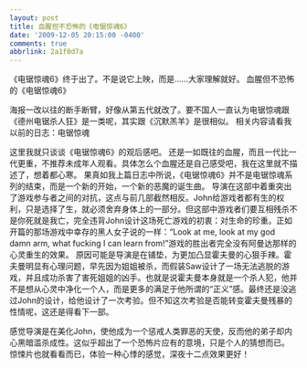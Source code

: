 ```yaml
---
layout: post
title: 血腥但不恐怖的《电锯惊魂6》
date: '2009-12-05 20:15:00 -0400'
comments: true
abbrlink: 2a1f0d7a
---
```

《电锯惊魂6》终于出了。不是说它上映，而是……大家理解就好。
血腥但不恐怖的《电锯惊魂6》

海报一改以往的断手断臂，好像从第五代就改了。要不国人一直认为电锯惊魂跟《德州电锯杀人狂》是一类呢，其实跟《沉默羔羊》是很相似。
相关内容请看我以前的日志：电锯惊魂

这里我就只谈谈《电锯惊魂6》的观后感吧。
还是一如既往的血腥，而且一代比一代更重，不推荐未成年人观看。具体怎么个血腥还是自己感受吧，我在这里就不描述了，想着都心寒。
果真如我上篇日志中所说，《电锯惊魂6》并不是电锯惊魂系列的结束，而是一个新的开始，一个新的恶魔的诞生曲。
导演在这部中着重突出了游戏参与者之间的对抗，这点与前几部截然相反。John给游戏者都有生的权利，只是选择了生，就必须舍弃身体上的一部分。但这部中游戏者们要互相残杀不是你死就是我亡，完全违背John设计这场死亡游戏的初衷：对生命的珍重。正如开篇的那场游戏中幸存的黑人女子说的一样：“Look at me, look at my god damn arm, what fucking I can learn from!”游戏的胜出者完全没有阿曼达那样的心灵重生的效果。
原因可能是导演是在铺垫，为更加凸显霍夫曼的心狠手辣。霍夫曼明显有心理问题，早先因为姐姐被杀，而假装Saw设计了一场无法逃脱的游戏，并且成功杀害了害死姐姐的凶手。也就是说霍夫曼本身就是一个杀人犯，他并不是想从心灵中净化一个人，而是更多的满足于他所谓的“正义”感。最终还是没逃过John的设计，给他设计了一次考验。但不知这次考验是否能转变霍夫曼残暴的性情呢，这还是得看下一部。

感觉导演是在美化John，使他成为一个惩戒人类罪恶的天使，反而他的弟子却内心黑暗滥杀成性。这似乎超出了一个恐怖片应有的意境，只是个人的猜想而已。
惊悚片也就看看而已，体验一种心悸的感觉，深夜十二点效果更好！
